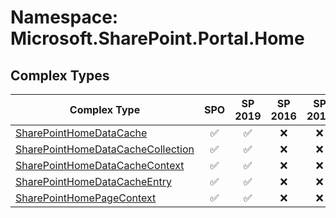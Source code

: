 # Namespace: Microsoft.SharePoint.Portal.Home

## Complex Types

Complex Type | SPO | SP 2019 | SP 2016 | SP 2013
----------|:---:|:-------:|:-------:|:-------:
[SharePointHomeDataCache](./ComplexTypes/SharePointHomeDataCache.md) | ✅ | ✅ | ❌ | ❌
[SharePointHomeDataCacheCollection](./ComplexTypes/SharePointHomeDataCacheCollection.md) | ✅ | ✅ | ❌ | ❌
[SharePointHomeDataCacheContext](./ComplexTypes/SharePointHomeDataCacheContext.md) | ✅ | ✅ | ❌ | ❌
[SharePointHomeDataCacheEntry](./ComplexTypes/SharePointHomeDataCacheEntry.md) | ✅ | ✅ | ❌ | ❌
[SharePointHomePageContext](./ComplexTypes/SharePointHomePageContext.md) | ✅ | ✅ | ❌ | ❌
